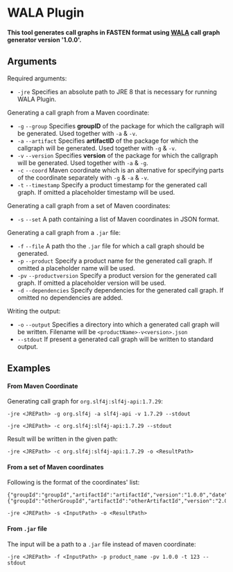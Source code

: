 # WALA Plugin
#### This tool generates call graphs in FASTEN format using [WALA](http://wala.sourceforge.net/wiki/index.php/Main_Page) call graph generator version '1.0.0'.

## Arguments
Required arguments:
- `-jre` Specifies an absolute path to JRE 8 that is necessary for running WALA Plugin.

Generating a call graph from a Maven coordinate:
- `-g` `--group` Specifies **groupID** of the package for which the callgraph will be generated. Used together with `-a` & `-v`.
- `-a` `--artifact` Specifies **artifactID** of the package for which the callgraph will be generated. Used together with `-g` & `-v`.
- `-v` `--version` Specifies **version** of the package for which the callgraph will be generated. Used together with `-a` & `-g`.
- `-c` `--coord` Maven coordinate which is an alternative for specifying parts of the coordinate separately with `-g` & `-a` & `-v`.
- `-t` `--timestamp` Specify a product timestamp for the generated call graph. If omitted a placeholder timestamp will be used.

Generating a call graph from a set of Maven coordinates:
- `-s` `--set` A path containing a list of Maven coordinates in JSON format.

Generating a call graph from a `.jar` file:
- `-f` `--file` A path tho the `.jar` file for which a call graph should be generated.
- `-p` `--product` Specify a product name for the generated call graph. If omitted a placeholder name will be used.
- `-pv` `--productversion` Specify a product version for the generated call graph. If omitted a placeholder version will be used.
- `-d` `--dependencies` Specify dependencies for the generated call graph. If omitted no dependencies are added.

Writing the output:
- `-o` `--output` Specifies a directory into which a generated call graph will be written. Filename will be `<productName>-v<version>.json`
- `--stdout` If present a generated call graph will be written to standard output.

## Examples
#### From Maven Coordinate
Generating call graph for `org.slf4j:slf4j-api:1.7.29`:
```
-jre <JREPath> -g org.slf4j -a slf4j-api -v 1.7.29 --stdout
```
```
-jre <JREPath> -c org.slf4j:slf4j-api:1.7.29 --stdout
```

Result will be written in the given path:
```
-jre <JREPath> -c org.slf4j:slf4j-api:1.7.29 -o <ResultPath>
```
#### From a set of Maven coordinates
Following is the format of the coordinates' list:
```
{"groupId":"groupId","artifactId":"artifactId","version":"1.0.0","date":123}
{"groupId":"otherGroupId","artifactId":"otherArtifactId","version":"2.0.0","date":123}
```
```
-jre <JREPath> -s <InputPath> -o <ResultPath>
```

#### From `.jar` file
The input will be a path to a `.jar` file instead of maven coordinate:
```
-jre <JREPath> -f <InputPath> -p product_name -pv 1.0.0 -t 123 --stdout
```
